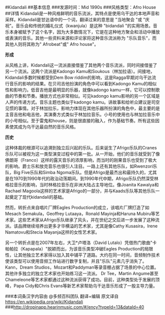 #Kidandali
##基本信息
###发源时间：Mid 1990s
###风格类型：Afro House
##详情
Kidandali是一种风格鲜明的音乐流派，其特点是使用乌干达的本地声音和采样。Kidandali是甘达语中的一个词，翻译过来的意思是 "当地聚会 "或
"庆祝"。音乐会和传统的婚礼仪式（kwanjula）是这种 "bidandali
"的实用场景。音乐本身被赋予了这个名字，因为大多数情况下，它是在这种地方聚会和活动中播放或表演的音乐。其他一些资料来源和评论家将这种音乐流派称为
"乐队音乐"，而其他人则将其称为" Afrobeat"或" Afro house"。



**形成**

从风格上讲，Kidandali这一流派直接借鉴了其他两个音乐流派，同时间接借鉴了另一个流派。这两个流派是Kadongo
Kamu和Soukous（林加拉语）。间接地，Kidandali多数时候都受到Dem Bow
riddim的影响，这是Ragga早期对乌干达流行音乐的影响的结果。在贝司吉他扮演的角色中可以看到Kadongo
Kamu的相似性和影响力。低音吉他是最明显的乐器，就像kadongo kamu一样，它可以控制歌曲的节奏和节奏。播放方式也非常相似。可见kadongo
kamu影响的另一个区域是人声的传递方式。音乐主题也类似于kadongo
kamu。讲故事和给听众建议是司空见惯的事情。对于林加拉乐，影响力体现在其他乐器所扮演的角色中，最主要的是主音吉他和电吉他，其演奏方式类似于林加拉音乐。小号的使用也与林加拉音乐中的小号相似。至于雷鬼和house，则是很直接的融入，作为基础节奏。所有这些因素使其成为乌干达最自然的音乐风格。



**历史**

这种体裁的根源可以追溯到独立后兴起的乐队。后来诞生了Afrigo乐队的Cranes乐队可以被视为这一类型演变过程中的第一批。从一开始，他们的音乐就受到了像佛朗哥（Franco）这样的露天音乐的浓厚影响，而当时的刚果音乐也受到了极大的影响。爵士乐和放克音乐也很引人注目。一路上还有其他乐队，如Rwenzori乐队，Big
Five乐队和Simba
Ngoma乐队。但是Afrigo是最杰出和最持久的，尤其是在1970到1990年代的政治动荡期间。到1990年代中期，Afrigo乐队仍然深受林格拉音乐的影响，当时林格拉音乐在非洲大陆占主导地位。像Joanita
Kawalya和Rachael Magoola这样的艺术家是Afrigo的一部分，并与Kaads乐队等其他乐队一起奠定了现代kidandali的基础。



然而，转折点来自唱片厂牌Eagles Production的成立，该唱片厂牌打造了如Mesach Semakula，Geoffrey
Lutaaya，Ronald Mayinja和Haruna
Mubiru等艺术家。这些艺术家从Afrigo乐队继承了风头，并在世纪之交后进一步发展了这种流派。该品牌继续培养出更多才华横溢的艺术家，尤其是像Cathy
Kusasira，Irene Namatovu和Stecia Mayanja这样的女性艺术家。



另一个转折点是在2007年左右，大卫*卢塔洛（David Lutalo）凭借热门歌曲"卡帕帕拉（Kapapala）"脱颖而出，为该音乐类型冲破Eagles
Production的局限性，让其他独立艺术家得以加入其中铺平了道路。大约在同一时间，音频制作技术使该类型可以使用音频工作站进行数字复制，并且"乐队"元素几乎消失了。
Kann，Dream Studios，Mozart和Paddyman等录音棚占据了场景的中心位置。其他许多独立的独立艺术家也开始练习这一流派。 Dr
Tee，Martin Angume甚至Chameleone等艺术家都通过这种流派获得了成功。目前，这种类型处于发展的顶峰，Papa Cidy和Chris
Evans等新艺术家帮助乌干达音乐形成了一股主导力量。

###本词条汉字内容由 @多频百科团队 翻译+编辑
原文译自 https://en.wikipedia.org/wiki/Kidandali
###http://dropinapp.hearinmusic.com/#/ency?typeId=13&dataId=40

